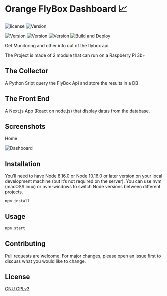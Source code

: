 # Orange FlyBox Dashboard 📈

![license](https://img.shields.io/github/license/MinerBigWhale/orange-flybox-monitor) 
![Version](https://img.shields.io/github/commit-activity/y/MinerBigWhale/orange-flybox-monito)

![Version](https://img.shields.io/github/contributors/MinerBigWhale/orange-flybox-monito) 
![Version](https://img.shields.io/github/last-commit/MinerBigWhale/orange-flybox-monitor) 
![Version](https://img.shields.io/github/package-json/v/stephin007/MinerBigWhale/orange-flybox-monitor) 
![Build and Deploy](https://github.com/MinerBigWhale/orange-flybox-monitor/workflows/Build%20and%20Deploy/badge.svg)

Get Monitoring and other info out of the flybox api.

The Project is made of 2 module that can run on a Raspberry Pi 3b+

## The Collector 
A Python Sript query the FlyBox Api and store the results in a DB

## The Front End
A Next.js App (React on node.js) that display datas from the database.

## Screenshots
Home

![Dashboard](https://github.com/MinerBigWhale/orange-flybox-monitor/raw/master/public/dashboard.png)

## Installation
You’ll need to have Node 8.16.0 or Node 10.16.0 or later version on your local development machine (but it’s not required on the server). You can use nvm (macOS/Linux) or nvm-windows to switch Node versions between different projects.

```bash
npm install
```

## Usage
```bash
npm start
```

## Contributing
Pull requests are welcome. For major changes, please open an issue first to discuss what you would like to change.

## License
[GNU GPLv3](https://choosealicense.com/licenses/gpl-3.0/)